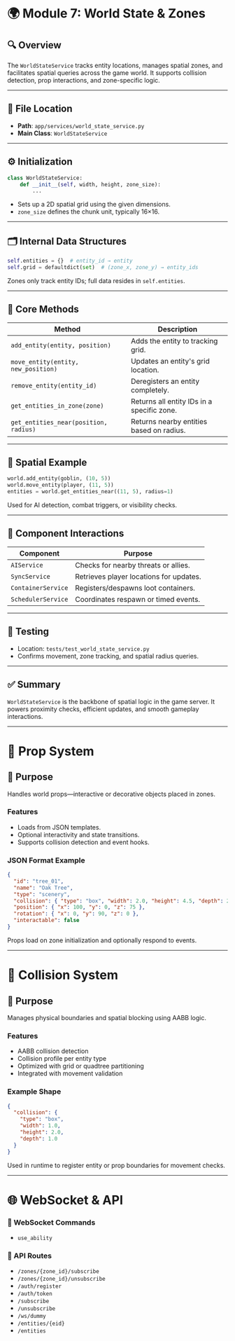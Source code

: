 # 🌍 Module 7: World State & Zones

## 🔍 Overview

The `WorldStateService` tracks entity locations, manages spatial zones, and facilitates spatial queries across the game world. It supports collision detection, prop interactions, and zone-specific logic.

---

## 📁 File Location

- **Path**: `app/services/world_state_service.py`
- **Main Class**: `WorldStateService`

---

## ⚙️ Initialization

```python
class WorldStateService:
    def __init__(self, width, height, zone_size):
        ...
```

- Sets up a 2D spatial grid using the given dimensions.
- `zone_size` defines the chunk unit, typically 16×16.

---

## 🗂️ Internal Data Structures

```python
self.entities = {}  # entity_id → entity
self.grid = defaultdict(set)  # (zone_x, zone_y) → entity_ids
```

Zones only track entity IDs; full data resides in `self.entities`.

---

## 🚀 Core Methods

| Method | Description |
|--------|-------------|
| `add_entity(entity, position)` | Adds the entity to tracking grid. |
| `move_entity(entity, new_position)` | Updates an entity's grid location. |
| `remove_entity(entity_id)` | Deregisters an entity completely. |
| `get_entities_in_zone(zone)` | Returns all entity IDs in a specific zone. |
| `get_entities_near(position, radius)` | Returns nearby entities based on radius. |

---

## 🧠 Spatial Example

```python
world.add_entity(goblin, (10, 5))
world.move_entity(player, (11, 5))
entities = world.get_entities_near((11, 5), radius=1)
```

Used for AI detection, combat triggers, or visibility checks.

---

## 🔄 Component Interactions

| Component | Purpose |
|----------|---------|
| `AIService` | Checks for nearby threats or allies. |
| `SyncService` | Retrieves player locations for updates. |
| `ContainerService` | Registers/despawns loot containers. |
| `SchedulerService` | Coordinates respawn or timed events. |

---

## 🧪 Testing

- Location: `tests/test_world_state_service.py`
- Confirms movement, zone tracking, and spatial radius queries.

---

## ✅ Summary

`WorldStateService` is the backbone of spatial logic in the game server. It powers proximity checks, efficient updates, and smooth gameplay interactions.

---

# 🌳 Prop System

## 🎯 Purpose

Handles world props—interactive or decorative objects placed in zones.

### Features

- Loads from JSON templates.
- Optional interactivity and state transitions.
- Supports collision detection and event hooks.

### JSON Format Example

```json
{
  "id": "tree_01",
  "name": "Oak Tree",
  "type": "scenery",
  "collision": { "type": "box", "width": 2.0, "height": 4.5, "depth": 2.0 },
  "position": { "x": 100, "y": 0, "z": 75 },
  "rotation": { "x": 0, "y": 90, "z": 0 },
  "interactable": false
}
```

Props load on zone initialization and optionally respond to events.

---

# 🚧 Collision System

## 🎯 Purpose

Manages physical boundaries and spatial blocking using AABB logic.

### Features

- AABB collision detection
- Collision profile per entity type
- Optimized with grid or quadtree partitioning
- Integrated with movement validation

### Example Shape

```json
{
  "collision": {
    "type": "box",
    "width": 1.0,
    "height": 2.0,
    "depth": 1.0
  }
}
```

Used in runtime to register entity or prop boundaries for movement checks.

---

# 🌐 WebSocket & API

### 🧠 WebSocket Commands
- `use_ability`

### 🔌 API Routes
- `/zones/{zone_id}/subscribe`
- `/zones/{zone_id}/unsubscribe`
- `/auth/register`
- `/auth/token`
- `/subscribe`
- `/unsubscribe`
- `/ws/dummy`
- `/entities/{eid}`
- `/entities`